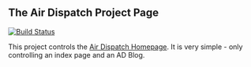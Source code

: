 ## The Air Dispatch Project Page

[![Build Status](https://drone.io/github.com/airdispatch/project-site/status.png)](https://drone.io/github.com/airdispatch/project-site/latest)

This project controls the [Air Dispatch Homepage](http://airdispat.ch). It is very simple - only controlling an index page and an AD Blog.